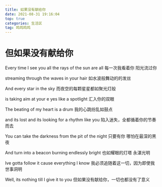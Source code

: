```yaml
---
title: 如果没有献给你
date: 2021-08-31 19:16:04
top: true
categories: 生活区
tag: 鸣鸣鸣鸣
---
```


# 但如果没有献给你

Every time I see you all the rays of the sun are all
每一次我看着你 阳光流过你

streaming through the waves in your hair 
如水波般舞动的的发丝


And every star in the sky 
而夜空的每颗星星都如聚光灯般

is taking aim at your e yes like a spotlight 
汇入你的双眼


The beating of my heart is a drum 
我的心跳纷乱如鼓点

and its lost and its looking for a rhythm like you 
陷入迷失，全都循着你的节奏而去


You can take the darkness from the pit of the night 
只要有你 哪怕在最深的黑夜

And turn into a beacon burning endlessly bright 
也如耀眼的灯塔 永湛光明


Ive gotta follow it cause everything I know 
我必须追随着这一切，因为即使我世事洞明

Well, its nothing till I give it to you 
但如果没有献给你，一切也都没有了意义